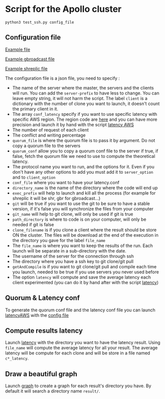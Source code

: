 # Script for the Apollo cluster

    python3 test_ssh.py config_file

## Configuration file
[Example file](config_template.json)

[Example gbroadcast file](example/gbroadcast.json)

[Example shreplic file](example/shreplic.json)

The configuration file is a json file, you need to specify :
- The name of the server where the master, the servers and the clients will run. You can add the `server-prefix` to have less to change. You can leave empty string, it will not harm the script. The label `client` is a dictionary with the number of clone you want to launch, it doesn't count the primary client in it.
- The array `conf_latency` specify if you want to use specific latency with specific AWS region. The region code are [here](https://www.cloudping.co/grid/p_90/timeframe/1Y) and you can have more precision and launch it by hand with the script [latency AWS](latencyAWS.py)
- The number of request of each client
- The conflict and writing percentage
- `quorum_file` is where the quorum file is to pass it by argument. Do not copy a quorum file to the servers
- `quorum_conf` allow you to copy a quorum conf file to the server if true, if false, fetch the quorum file we need to use to compute the theoretical latency.
- The protocol name you want to run, and the options for it. Even if you don't have any other options to add you must add it to `server_option` and to `client_option`
- `conf_file` where you want to have your latency.conf
- `directory_name` is the name of the directory where the code will end up
- `exec_prefix` will help to launch and kill all the process (for example for shreplic it will be shr, gbr for gbroadcast...)
- `git` will be true if you want to use the git to be sure to have a stable version, if it's false you will synchronize the files from your computer
- `git_name` will help to git clone, will only be used if git is true
- `path_directory` is where to code is on your computer, will only be needed if git is false
- `clone_filename` is if you clone a client where the result should be store ON the cluster. The files will be download at the end of the execution in the directory you gave for the label `file_name`
- The `file_name` is where you want to keep the results of the run. Each launch will be separate in a sub-directory with the date.
- The username of the server for the connection through ssh
- The directory where you have a ssh key to git clone/git pull
- `getAndCompile` is if you want to git clone/git pull and compile each time you launch, needed to be true if you use servers you never used before
- The option `latency` will compute and save the average latency each client experimented (you can do it by hand after with the script [latency](latency.py))

## Quorum & Latency conf
To generate the quorum conf file and the latency conf file you can launch [latencyAWS](latencyAWS.py) with the [config file](config_template.json)

## Compute results latency
Launch [latency](latency.py) with the directory you want to have the latency result. Using `file_name` will compute the average latency for all your result. The average latency will be compute for each clone and will be store in a file named `c*_latency`.

## Draw a beautiful graph
Launch [graph](graph.py) to create a graph for each result's directory you have. By default it will search a directory name `result/`.
